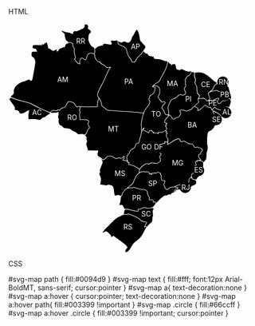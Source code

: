 HTML

<div>
  <svg version="1.1" id="svg-map" xmlns="http://www.w3.org/2000/svg" xmlns:xlink="http://www.w3.org/1999/xlink" x="0px" y="0px" width="450px" height="460px" viewBox="0 0 450 460" enable-background="new 0 0 450 460" xml:space="preserve">
    <g>
      <a xlink:href="#tocantins">
        <path stroke="#FFFFFF" stroke-width="1.0404" stroke-linecap="round" stroke-linejoin="round" d="M289.558,235.641
        c16.104,0.575,44.973-31.647,44.835-45.259c-0.136-13.612-17.227-58.446-22.349-66.088c-5.122-7.628-37.905,2.506-37.905,2.506
        S234.852,233.695,289.558,235.641z"></path>
        <text transform="matrix(1 0 0 1 287.0137 188.3208)" fill="#FFFFFF">TO</text>
      </a>
      <a xlink:href="#bahia">
        <path stroke="#FFFFFF" stroke-width="1.0404" stroke-linecap="round" stroke-linejoin="round" d="M313.276,197.775
        c2.084-2.739,3.506-7.012,6.464-8.764c1.641-0.973,3.232-4.684,4.271-5.163c2.304-1.014,12.161-25.143,20.706-22.513
        c1.095,0.342,29.881,3.478,32.153,7.532c2.246-0.506,17.582-8.804,25.829-4.999c9.172,4.246,11.225,20.679,11.2,20.843
        c0.107,0.328-0.823,5.765-0.985,5.929c-1.15,1-5.258-0.807-4.22,2.138c1.317,3.751,5.094,10.583,9.97,6.613
        c-3.669,6.574-6.846,16.022-13.966,17.747c-5.808,1.411-4.605,13.421-5.178,18.037c-0.465,3.75,0.192,8.448,1.014,12.117
        c1.148,4.959-0.821,8.6-1.808,13.42c-0.822,4.162-0.219,8.299-0.987,12.297c-0.271,1.286-4.407,5.723-5.559,7.148
        c-1.616-1.426-63.952-37.248-73.1-36.265c1.149-3.738,2.438-9.559-0.741-12.723c-8.625-8.572-0.135-19.335-0.162-19.432
        c-0.546-1.725-5.396-6.079-0.026-7.175c-3.175,0.959-1.944-4.027,0.875-3.012C316.726,200.733,314.044,200.527,313.276,197.775z"></path>
        <text transform="matrix(1 0 0 1 359.7324 210.1221)" fill="#FFFFFF">BA</text>
      </a>
      <a xlink:href="#sergipe">
        <path stroke="#FFFFFF" stroke-width="1.0404" stroke-linecap="round" stroke-linejoin="round" d="M408.561,191.735
        c0.521-1.505,2.465-0.725,3.533-0.794c2.273-0.164,0.494-2.738,1.095-3.778c2.026-3.793-2.738-5.999-1.998-10.408
        c4.024,1.931,9.448,3.397,12.408,6.89c1.343,1.533,5.504,2.656,5.832,4.847c-6.822,0.384-6.901,8.819-11.942,11.572
        C413.545,202.212,407.055,193.721,408.561,191.735z"></path>
        <path class="circle" d="M417.324,182.854c6.214,0,11.266,5.035,11.266,11.262c0,6.208-5.052,11.261-11.266,11.261
        c-6.238,0-11.258-5.053-11.258-11.261C406.063,187.89,411.084,182.854,417.324,182.854z"></path>
        <text transform="matrix(1 0 0 1 408.9121 198.6689)" fill="#FFFFFF">SE</text>
      </a>
      <a xlink:href="#pernambuco">
        <path stroke="#FFFFFF" stroke-width="1.0404" stroke-linecap="round" stroke-linejoin="round" d="M373.011,167.238
        c2.709-0.795,6.218-14.106,8.325-15.106c4.136-1.986,17.255-1.437,17.8,4.903c-0.437-0.068,8.189-2.273,7.479-1.466
        c1.7-0.711,10.518-4.723,12.599-4.82c0.274-0.013,4.603,0.905,3.068,2.315c-0.464,0.439,4.219,3.698,10.789,3.45
        c4.66-0.176,5.179-3.436,8.627-4.409c5.89-1.67,4.737,3.698,5.589,6.943c-1.182,2.684-1.646,5.586-2.74,8.285
        c-1.533,3.792-9.804,9.791-13.39,12.119c-7.287,4.778-21.802-4.067-22.762-5.67c-0.602-0.985-2.55-5.121-3.178-5.107
        c-0.629,0.356-1.04,0.861-1.287,1.519c-0.904-0.013-7.256-3.533-7.502-4.655c-4.769-1.151-5.425,6.108-8.957,6.19
        c0.219,0.108-8.244,6.681-7.506,3.314C383.556,170.4,374.241,168.566,373.011,167.238z"></path>
        <text transform="matrix(1 0 0 1 401.3984 165.8003)" fill="#FFFFFF">PE</text>
      </a>
      <a xlink:href="#alagoas">
        <path stroke="#FFFFFF" stroke-width="1.0404" stroke-linecap="round" stroke-linejoin="round" d="M413.953,169.018
        c3.78,3.313,9.424,5.505,12.547,5.491c3.229-0.013,5.009-3.328,7.421-4.794c1.177-0.712,10.297-1.93,9.174,1.042
        c-1.807,4.848-7.122,8.585-10.024,12.789c-2.792,2-3.423,7.093-6.354,1.864c-3.259,0.424-3.722-4.424-6.957-4.477
        c-3.668-2.261-7.998-3.769-11.201-6.342C410.615,172.646,412.751,171.359,413.953,169.018z"></path>
        <path class="circle" d="M436.423,168.763c6.236,0,11.258,5.054,11.258,11.278c0,6.207-5.02,11.259-11.258,11.259
        c-6.241,0-11.263-5.052-11.263-11.259C425.16,173.816,430.182,168.763,436.423,168.763z"></path>
        <text transform="matrix(1 0 0 1 429.7891 183.895)" fill="#FFFFFF">AL</text>
      </a>
      <a xlink:href="#riograndedonorte">
        <path stroke="#FFFFFF" stroke-width="1.0404" stroke-linecap="round" stroke-linejoin="round" d="M404.698,138.795
        c2.383-4.027,6.574-6.123,8.49-11.149c1.973-5.107,3.834-5.818,8.764-4.642c5.041,1.207,9.339,0.837,14.57,1.671
        c7.534,1.193,6.848,10.968,9.206,16.516c-1.919,1.096-13.972,0.521-15.064-1.657c-1.041-2.067-2.904,7.107-5.094,7.3
        c1.532-5.847-12.654,1.78-5.424-8.683c2.545-3.67-6.302-0.808-6.711,0.725C410.121,144.013,407.217,139.151,404.698,138.795z"></path>
        <path class="circle" d="M430.827,107.798c6.241,0,11.261,5.039,11.261,11.261c0,6.224-5.02,11.261-11.261,11.261
        c-6.209,0-11.26-5.037-11.26-11.261C419.567,112.837,424.618,107.798,430.827,107.798z"></path>
        <text transform="matrix(1 0 0 1 422.541 123.9009)" fill="#FFFFFF">RN</text>
      </a>
      <a xlink:href="#ceara">
        <path stroke="#FFFFFF" stroke-width="1.0404" stroke-linecap="round" stroke-linejoin="round" d="M372.379,104.409
        c0.437-1.368,2.961-3.627,1.043-5.025c12.106-1.328,17.581-0.849,27.66,6.723c4.026,3.054,6.822,5.574,10.571,9.147
        c1.317,1.273,7.614,4.313,7.914,6.164c-0.054-0.316-5.396,3.696-5.997,5.217c-1.066,2.684-2.659,6.093-4.3,8.298
        c0.025-0.055-6.903,3.957-3.532,4.217c-4.41,3.821-1.015,8.135-0.797,11.517c0.196,2.767-4.38,7.587-6.765,5.422
        c-2.244-1.999-3.998-5.711-7.779-5.094c-1.998,0.329-5.476,2.189-7.612,0.479c-2.52-2.054,3.669-5.162-0.545-7.354
        c-6.987-3.615-1.264-15.393-6.684-20.239c-3.504-3.136,1.753-7.313,0.109-10.749C374.952,111.68,373.694,105.244,372.379,104.409
        C373.035,102.314,374.815,105.971,372.379,104.409z"></path>
        <text transform="matrix(1 0 0 1 386.8379 129.0347)" fill="#FFFFFF">CE</text>
      </a>
      <a xlink:href="#piaui">
        <path stroke="#FFFFFF" stroke-width="1.0404" stroke-linecap="round" stroke-linejoin="round" d="M320.781,185.478
        c2.465-5.149-7.505-20.801-7.505-20.801s47.354-65.868,54.285-66.841c0.299-0.042,6.243,1.768,6.463,2.219
        c0.438,0.863-0.821,5.244-0.685,6.587c0.275,2.629,2.879,6.587,2.328,8.684c-1.15,4.736-1.863,6.134,1.369,9.901
        c2.794,3.245,0.325,10.16,2.544,14.269c-1.778,4.23,4.768,3.656,3.943,7.613c-0.655,3.163-5.424,7.655-1.176,10.312
        c0.274,4.642-4.685,4.983-6.79,7.818c-2.631,2.835-5.535,5.013-7.999,7.888c-0.55,0.671-8.821,4.096-9.998,4.082
        c0.302-0.301-17.665-6.449-11.967,2.354c2.463,3.808-1.505,5.56-3.177,8.778c-0.633,2.164-5.836,0.958-7.836,3.205
        C328.176,198.748,327.409,180.727,320.781,185.478z"></path>
        <text transform="matrix(1 0 0 1 355.127 158.1045)" fill="#FFFFFF">PI</text>
      </a>
      <a xlink:href="#maranhao">
        <path stroke="#FFFFFF" stroke-width="1.0404" stroke-linecap="round" stroke-linejoin="round" d="M288.845,127.827
        c4.108-2.726,31.195-48.985,31.386-50.395c1.235,0.397,6.084,7.435,7.562,5.025c0.493,0.013-0.328,2.15-0.547,2.396
        c-0.054-0.135,2.189-2.286,2.52-2.436c0.521-0.233,1.948,1.903,3.451-0.726c5.642,1.575,1.314,14.31,9.121,11.694
        c-1.147,0.384,1.452,0.74,0.848,1.905c5.095-6.587,8.488-0.027,15.337,1.491c2.025,0.466,6.243,0.575,8.162,0.207
        c3.808-0.823-2.082,6.847-2.082,6.887c-1.369,2.986-5.041,1.713-6.818,5.683c-0.684,1.549-3.506,4.327-3.042,6.148
        c0.494,1.781,2.081,2.863,0.274,4.629c0.603,2.793,3.066,7.109-0.385,9.12c-4.601,4.383,2.304,7.52,1.316,11.598
        c-0.9,3.726-6.244,5.725-9.147,2.78c-4.847-0.11-6.872,3.821-10.406,6.45c-2.74,2.041-8.793,2.493-10.327,5.642
        c-1.918,3.929-3.699,8.763-5.341,12.79c-1.699,4.204,6.383,18.762-4.328,15.611c-0.932-0.273-3.396-4.725-3.396-5.738
        c-0.081-3.739-2.738-4.176-4.821-7.477c0.356-3.025,2.466-6.929,4.766-8.052c3.342-1.63,1.919-6.629-2.466-4.465
        c-3.505,1.726-4.709-2.794-6.958-5.287c0.548,0.59-3.064-4.696-3.146-3.697c0.19-1.89,2.876-5.833,3.341-8.448
        c0.575-3.259,0.52-6.764-0.521-10.105c-0.63-2.068-4.656-4.521-6.518-4.437c-1.289,0.287-2.443,0-3.427-0.878
        C290.983,125.675,290.983,128.044,288.845,127.827z"></path>
        <text transform="matrix(1 0 0 1 318.2754 126.7036)" fill="#FFFFFF">MA</text>
      </a>
      <a xlink:href="#amapa">
        <path stroke="#FFFFFF" stroke-width="1.0404" stroke-linecap="round" stroke-linejoin="round" d="M225.198,39.089
        c3.274,1.165,3.985-1.315,6.572-1.74c3.616-0.603,5.683,2.725,9.037,2.067c4.055-0.78,7.093-8.025,7.314-11.598
        c4.492-3.534,5.503-11.258,9.42-14.68c6.055,4.258,6.11,15.788,7.589,22.485c-0.164,0.083,6.57,7.998,7.944,8.682
        c3.396,1.657,3.366,6.203,0.078,9.34c-3.777,3.587-7.449,34.275-7.449,34.275h-46.489c0,0,0.932-50.366,0-51.449
        C221.814,36.458,223.334,38.417,225.198,39.089z"></path>
        <text transform="matrix(1 0 0 1 245.9023 52.6099)" fill="#FFFFFF">AP</text>
      </a>
      <a xlink:href="#para">
        <path stroke="#FFFFFF" stroke-width="1.0404" stroke-linecap="round" stroke-linejoin="round" d="M173.378,50.619
        c2.259,2.63,5.629-4.478,7.901-3.82c3.19,0.918,1.478-1.108,5.026-1.752c1.931,0.806,3.096,0.273,3.519-1.631
        c0.535-1.26,1.453-1.726,2.725-1.384c1.768-1.684,13.558,3.603,14.68,0.384c0.629-1.821-4.287-5.709-0.302-6.997
        c1.643-0.533,6.012,0.808,8.75-0.068c3.986-1.288,4.876,2.684,4.382,6.066c0.631,3.587,13.145,5.766,12.982,7.97
        c3.589-1.518,5.354,12.763,7.105,14.447c0.357,4.26,6.304,8.585,7.07,12.544c0.628,3.396,7.065,3.616,8.213,0.095
        c2.578-8.133,9.696-10.022,13.475-16.651c4.603-8.038,3.725,3.752,8.955,1.067c2.11,0.411,2.876,3.629,4.574,4.724
        c3.18,2.027,7.779,0.974,10.572,3.013c-4.192,4.382,8.188,3.752,9.231,3.875c4.682,0.575,8.104,2.383,11.855,3.629
        c-0.164-0.069,4.792,0.52,5.178,1.245c2.026,3.767-4.904,19.214-6.382,21.486c-1.121,1.713-2.932,4.985-3.727,6.834
        c-0.902,2.026-4.764,7.313-4.655,9.229c-1.888,0.972-2.248,4.835-5.012,4.328c-3.096,3.026-8.187,4.999-10.27,8.956
        c2.057,0.781,8.325,1.041,5.311,4.272c-0.821,0.877-1.094,5.533-1.615,6.833c-0.575,1.384-4.464,4.779-6.108,5.34
        c-4.107,1.426-2.736,4.135-4.271,7.655c-0.933,2.054-0.546,3.491,1.756,4.339c-0.083,2.835-0.988,5.575-2.385,7.998
        c-3.041,5.245-9.009,9.818-10.079,16.27c-3.261,3.408-87.066-1.22-87.464-2.644c-1.423-5.012,1.508-24.006-2.808-27.88
        c-0.19-2.082-29.893-6.299-30.714-8.081C150.016,140.479,173.173,58.561,173.378,50.619z M319.139,77.664
        C319.302,76.912,319.74,78.76,319.139,77.664z"></path>
        <text transform="matrix(1 0 0 1 232.7725 122.5137)" fill="#FFFFFF">PA</text>
      </a>
      <a xlink:href="#roraima">
        <path stroke="#FFFFFF" stroke-width="1.0404" stroke-linecap="round" stroke-linejoin="round" d="M113.18,24.107
        c-0.972-2.753-7.861-5.889-6.999-8.984c0.068-0.232,13.229,6.053,12.79,2.808c0.398,1.329,1.219,1.889,2.439,1.685
        c1.889-1.301,7.148,4.204,8.216,1.889c0.438-0.959-1.657-3.753,0.74-3.848c1.026,0.438,1.534,0.164,1.52-0.822
        c0.835-1.752,3.575,0.219,4.793,0.083c0.767-1.056,10.625-3.026,9.037-5.094c1.37,0.438,4.574,0.808,4.63-1.547
        c4.546-2.054,1.15-4.409,2.644-6.354c2.177-2.82,9.791,0.809,7.327,5.738c-1.972,3.93,7.121,4.027,5.724,9.366
        c-0.452,1.686-2.479,2.724-3.423,3.971c-1.179,1.546-1.836,9.243-1.356,11.53c1.041,4.889,3.231,8.695,6.134,12.16
        c1.712,2.027,5.614,2.261,5.724,4.369c0.164,2.945,1.165,6.177,0.329,9.092c-1.547,5.424-36.618,30.471-36.618,30.471
        s-12.517-52.736-20.335-54.063C115.261,36.417,111.523,25.682,113.18,24.107z"></path>
        <text transform="matrix(1 0 0 1 136.2939 42.3862)" fill="#FFFFFF">RR</text>
      </a>
      <a xlink:href="#amazonas">
        <path stroke="#FFFFFF" stroke-width="1.0404" stroke-linecap="round" stroke-linejoin="round" d="M10.078,136.412
        c1.15-4.972,4.258-10.394,8.215-13.105c4.41-3.027,7.656-5.71,13.105-6.082c2.165-0.149,10.216-5.75,11.983-2.984
        c3.711,5.765,4.998-3.739,5.574-7.025c1.726-9.667,3.697-19.322,4.86-29.086c-0.342-1.356-2.013-6.231-2.833-7.163
        c-1.453-1.616-4.287-2.122-4.768-4.544c-0.272-1.452-0.574-7.258,1.109-8.121c3.494-1.768,6.547-0.042,9.737-0.89
        c-2.561-4.053,0.302-4.327-5.532-5.135c-3.438-0.466-3.971-2.466-2.738-6.368c1.053-3.3,15.898-1,19.088-1.396
        c-1.534,0.178-1.11-2.479-0.042-2.616c1.274-0.165,1.576,2.684,3.165,0.998c1.286-1.395,3.189-2.915,4.6-3.751
        c2.438-1.45,4.533,8.217,4.465,9.833c-0.041,0.78-0.137,2.438,1.177,2.246c3.012-0.466,4.219,2.849,7.273,4.231
        c3.778,1.713,3.929-1.355,7.023-2.068c4.301-0.985,0.711,3.396,2.383,3.793c1.589,0.385,3.806-4.969,4.821-5.572
        c0.93-0.533,3.725-0.753,4.846-1.602c3.013-2.245,1.933-1.686,3.492-1.206c3.478,1.041,2.233-8.367,6.491-7.066
        c1.822-0.466,3.643-2.34,5.533-2.423c1.041-0.043,6.066,2.287,6.544,3.147c0.589,1.465,0.316,2.795-0.793,3.986
        c1.575,1.425,2.698,3.149,3.355,5.162c0.904,2.862-1.286,6.807,0.588,9.299c-0.22,6.655,4.808,7.887-0.396,12.597
        c0.192-0.178,6.711,7.067,7.121,8.039c0.971-0.711,4.066,0.849,4.381,1.535c-1.658-3.629,0.547-17.09,6.628-10.915
        c7.203,7.327,5.491-3.615,9.148-8.627c2.834-3.875,14.597-3.136,14.077,3.246c-1.082,3.273,6.271,14.256,9.667,11.436
        c2.26,5.737,6.889,4.285,10.407,8.051c5.094,5.464,4.37,3.396,11.313,2.848c-2.259,3.602-3.425,4.808-5.272,8.86
        c-3.149,6.862-6.15,13.776-9.204,20.678c-2.437,5.505-14.843,23.471-11.105,28.442c4.806,6.395,9.339,30.183,11.324,29.934
        c-6.162-0.26-48.079-10.625-51.652-8.105c-1.453,1.013-53.626,10.503-55.9,10.819c-6.369,0.875-18.09-7.272-23.719-10.136
        c-8.601-4.381-16.61-8.981-26.088-11.05c-10.282-2.259-20.635-4.793-29.878-10.011C4.121,145.766,12.433,144.779,10.078,136.412z"></path>
        <text transform="matrix(1 0 0 1 98.1406 119.0591)" fill="#FFFFFF">AM</text>
      </a>
      <a xlink:href="#acre">
        <path stroke="#FFFFFF" stroke-width="1.0404" stroke-linecap="round" stroke-linejoin="round" d="M3.656,148.545
        c12.557,7.544,27.524,8.367,41.082,13.2c12.802,8.065,27.278,12.845,40.616,19.872c-2.834,1.205-7.587,4.382-9.983,6.395
        c-2.93,2.45-1.3,2.04-4.628,1.957c-2.93-0.069-3.957,4.615-7.203,5.259c-2.999,0.603-7.161-1.958-10.995-1.697
        c-1.905,0.136-11.969-0.056-12.64,0.603c0.313-3.642-0.385-7.299-0.165-10.941c0.096-1.439,1.998-6.533,1.245-7.451
        c-6.82,3.149-8.339,7.19-16.733,7.013c-2.136-0.042-2.562-2.492-3.081-4.001c-1.247-3.572-7.218-3.422-10.559-3.778
        c6.299-3.41-3.107-11.9-5.216-15.679c-0.52-0.918-3.588-4.655-3.629-5.957C1.642,150.174,6.612,151.968,3.656,148.545z"></path>
        <text transform="matrix(1 0 0 1 47.7017 184.9355)" fill="#FFFFFF">AC</text>
      </a><a xlink:href="#rondonia">
        <path stroke="#FFFFFF" stroke-width="1.0404" stroke-linecap="round" stroke-linejoin="round" d="M83.34,180.232
        c0.931-1.574,5.341-4.668,6.312-4.656c1.355-0.067,2.671,0.138,3.958,0.603c3.012,1.44,2.039-1.135,5.341-0.123
        c-1.274-2.287,3.793-2.943,2.86-0.315c3.068,0.247,2.725-4.683,6.668-5.12c4.438-0.508,5.054-0.646,7.122-4.534
        c0.135-0.246,2.628-5.519,2.752-5.025c2.191-6.491,14.585-0.878,15.638,3.355c0.397,1.615,1.834,3.137,3.642,4.369
        c1.246,0.862,6.327-3.999,6.134,1.314c-0.78,1.274,26.663,7.656,30.005,19.282c3.82,13.338-16.421,32.167-18.173,34.043
        c-4.464,1.191-2.039,1.726-6.6,0.15c-2.574-0.875-6.422,0.986-9.08,0.289c-2.409-0.645-3.041-3.957-5.86-4.683
        c-3.055-0.78-5.423-1.795-7.654-3.93c-4.041-3.876-8.983-2.645-14.475-3.808c-1.835-0.083-6.053-6.779-7.874-5.327
        c-1.821-0.438-5.381-9.094-3.397-11.204c0.124-1.67-0.26-3.204-1.163-4.627c-0.986-2.644,1.041-5.026,0.863-7.806
        c-0.384-6.081-1.028-1.986-3.382-1.903C94.336,180.686,85.957,181.671,83.34,180.232z"></path>
        <text transform="matrix(1 0 0 1 118.1299 195.3193)" fill="#FFFFFF">RO</text>
      </a>
      <a xlink:href="#matogrosso">
        <path stroke="#FFFFFF" stroke-width="1.0404" stroke-linecap="round" stroke-linejoin="round" d="M142.237,173.962
        c4-0.316-1.888-6.452,5-5.738c7.914,0.808,16.295,0.328,24.279,0.218c1.629-0.013,8.902,1.288,7.395-1.833
        c-1.192-2.453,1.821-6.425,0.425-9.725c2.027-0.864,1.289-3.807,2.629-5.107c1.151-1.123,4.176,7.244,4.436,7.819
        c1.097,2.451,0.398,5.478,1.932,7.654c1.41,1.987,4.574,2.136,5.889,4.259c3.136,5.136,10.845,4.137,17.13,4.657
        c20.159,1.656,40.356,2.669,60.486,4.752c-3.48,7.763-3.999,14.912-5.122,22.552c-0.437,2.972,1.863,7.163-0.056,10.065
        c1.945,1.287,1.346,2.753,1.424,4.409c1.151,25.129-20.429,60.186-33.548,58.569c-10.914-1.369-45.3,0.058-46.928-3.396
        c-1.165-3.944-6.136-2.658-8.395-6.603c-2.301-4.051,0.684-6.299,0.737-10.242c-6.997,0.603-14.09-0.384-21.102-0.324
        c0.793-5.016-3.725-9.288-2.929-13.809c0.519-3.025,2.726-2.916,0.932-6.79c-1.206-2.589-0.261-4.247-0.699-6.382
        c-0.289-1.385-1.042-1.876-2.124-2.424c-2.931-1.493,1.246-2.48,2.056-3.644c1.726-2.465,3.299-11.394,6.545-11.612
        c1.219-1.999-1.781-3.643-1.465-5.56c-3.902-3.588,0.506-4.643,0.369-7.984c-0.151-3.627-9.654-3.944-12.256-3.751
        c-1.821,0.137-4.109,0.562-5.888-0.094c0.493-3.521-0.521-6.054-0.535-9.217c-0.014-2.286,1.288-5.177,0.835-7.45
        C143.581,176.618,141.937,174.714,142.237,173.962z"></path>
        <text transform="matrix(1 0 0 1 200.0244 218.4175)" fill="#FFFFFF">MT</text>
      </a>
      <a xlink:href="#mattogrossodosul">
        <path stroke="#FFFFFF" stroke-width="1.0404" stroke-linecap="round" stroke-linejoin="round" d="M183.198,294.536
        c2.136-4.464,3.177-9.394,5.312-13.61c1.712-3.344-4.067-7.587-2.423-9.807c0.027-0.026,2.738,3.641,3.917,3.725
        c3.204-1.534,4.807-2.272,6.984-5.228c2.615-3.59,10.832-3.014,14.051-0.305c1.259,1.041,3.068,2.107,4.668,2.574
        c3.163,0.934,5.889-3.013,8.559-0.873c3.724,2.982,4.626-1.862,7.86-3.509c1.945-1.012-1.768,8.465-2.244,7.781
        c2.463,0.959,4.285,0.901,6.82,0.959c3.504,0.081,1.805,1.205,2.436,3.339c0.466,1.564,28.948-5.997,29.416,0.578
        c0.302,3.837-0.987,61.813-0.987,61.813s-39.532,5.533-41.602,5.286c-3.889-0.492-3.587-3.231-8.063-0.933
        c-2.028,0.329-6.012,1.205-5.177-2.409c-2.013-4.354-0.111-14.625-4.849-17.088c-1.206-0.659-7.092-2.36-7.504-1.945
        c-1.699,1.777-3.739,1.562-6.121,1.121c-2.904,0.027-5.629-1.614-8.243-1.203c-4.178,0.656-0.603-2.986-1.645-3.535
        c0.932-2.847,1.411-9.912,0.453-11.856c-0.165-0.331-3.52-7.232-2.547-8.108C186.306,297.688,182.334,299.415,183.198,294.536z"></path>
        <text transform="matrix(1 0 0 1 213.2939 306.7236)" fill="#FFFFFF">MS</text>
      </a>
      <a xlink:href="#goias">
        <path stroke="#FFFFFF" stroke-width="1.0404" stroke-linecap="round" stroke-linejoin="round" d="M237.768,270.519
        c0.628-2.904,1.835-7.396,4.709-8.766c1.015-1.644,1.754-5.147,2.275-5.586c2.408-2.247,3.889-3.783,6.63-4.656
        c3.723-1.205,3.338-5.342,4.846-8.165c1.504-2.845,4.736-1.15,5.942-3.382c1.479-2.834,0.741-6.161,2.189-8.874
        c2.902-5.531,1.862-17.363,8.656-20.567c-4.878,7.641,3.698,4.971,7.201,9.449c2.273,1.738,2.164-1.822,2.71-3.055
        c1.618-3.533,2.878,2.247,4.52-1.533c0.413,0.37,4.136,5.765,3.427,5.601c-0.029-0.931,0.326-1.408,1.037-1.438
        c0.108,0.534,0.274,1.013,0.602,1.452c-0.602-0.261,9.697-0.095,8.82,1.534c0.36-0.657-0.602-3.11,0.221-3.438
        c1.039-0.411,3.971,1.368,6.351,0.438c1.045-0.397,7.889-2.807,7.671-3.683c0.767,0.905,1.262,2.67,2.85,1.286
        c-2.632,2.274-2.576,4.466,1.258,3.821c-1.861,1.438-2.846,4.341-2.382,6.547c0.357,1.643,3.752,5.973,3.478,6.751
        c-1.78,0.315,0.602,5.438-2.325,6.078c-3.181,0.701-3.973-5.53-4.3,0.688c-0.164,1.48-1.097,1.67-2.768,0.576
        c-3.288,0.327-0.549,2.19-1.121,3.888c-0.988,2.902,2.792,6.437-2.411,6.764c-3.586,0.219-2.682,1.341-2.682-2.739
        c-0.028-4.573-12.054-3.643-10.218,0.521c-4.901,6.355,12.05-0.326,9.668,6.355c-1.313,3.752,15.83,28.211,10.406,25.416
        c-1.944-0.986-50.804,10.271-49.982,12.105c-5.012-2.136-11.804-7.941-17.391-8.162c-0.438-2.189-3.618-1.284-5.095-1.533
        c-3.724-0.604,1.04-3.231,0.22-4.109c-1.89-1.916-4.382,1.756-3.588-3.012C239.602,274.627,237.055,273.038,237.768,270.519z"></path>
        <text transform="matrix(1 0 0 1 266.9111 254.2139)" fill="#FFFFFF">GO</text>
      </a>
      <a xlink:href="#parana">
        <path stroke="#FFFFFF" stroke-width="1.0404" stroke-linecap="round" stroke-linejoin="round" d="M222.225,363.694
        c1.807-2.138,1.889-4.881,2.424-7.479c0.301-1.453,0.465-7.86,1.369-8.736c2.3-0.684,2.3-3.315,2.726-5.204
        c0.616-2.738,2.821-2.958,3.984-5.616c4.369-9.91,38.947-9.529,46.476-9.227c4.658,0.193,15.775,34.563,17.916,33.794
        c-1.728,2.19-5.754,8.929-8.41,8.984c-4.054,0.057-14.215,14.68-14.215,14.68s-37.329-12.05-40.287-11.285
        c-3.875-1.449-2.698-6.491-6.054-8.216C226.663,364.623,222.498,367.8,222.225,363.694z"></path>
        <text transform="matrix(1 0 0 1 248.4453 356.1045)" fill="#FFFFFF">PR</text>
      </a>
      <a xlink:href="#santacatarina">
        <path stroke="#FFFFFF" stroke-width="1.0404" stroke-linecap="round" stroke-linejoin="round" d="M231.029,383.959
        c1.669-3.338-0.284-10.516,4.573-10.569c6.631-0.109,13.639,3.559,20.402,3.888c1.317,0.055,5.231,2.163,4.357-1.15
        c-1.095-4.164,3.945-1.863,5.67-3.179c2.274-1.724,8.187-4.106,11.311-1.367c1.423,1.809,20.05-5.395,13.284,3.946
        c-1.368,1.395,0.713,10.789,0.466,10.734c-3.449,4.438,1.726,11.666-5.096,15.334c-2.901,1.536-7.284,7.779-9.64,9.995
        C276.085,411.866,233.534,382.918,231.029,383.959z"></path>
        <text transform="matrix(1 0 0 1 266.9111 387.7646)" fill="#FFFFFF">SC</text>
      </a>
      <a xlink:href="#riograndedosul">
        <path stroke="#FFFFFF" stroke-width="1.0404" stroke-linecap="round" stroke-linejoin="round" d="M191.236,416.881
        c0.52-2.684,7.38-8.409,9.477-10.351c0.37-0.359,8.599-10.08,9.174-8.329c-1.301-3.89,2.781-1.589,3.917-4.819
        c0.26-0.521,7.04-4.821,7.109-4.795c1.436-0.191,6.721-3.695,7.421-3.257c1.204-2.028,8.927-1.479,8.653-0.824
        c1.165-0.38,2.284-0.877,3.326-1.479c0.221-0.821,22.459,7.533,24.319,11.531c2.523,5.34,12.217,2.822,13.15,5.563
        c0.106,0.275-5.809,9.339-3.89,9.173c-0.985,0.08,3.204-2.875,3.834,0.409c-2.793,3.619-4.6,7.834-6.571,11.944
        c-3.696,7.614-8.872,12.765-15.886,17.42c-7.394,4.902-7.339,11.941-13.257,17.693c-8.091,7.942-10.159-0.574-4.08-5.752
        c3.806-3.231-22.527-19.746-25.578-22.732c-1.918-1.862-2.384,0.274-4.219,1.15c-2.547,1.205-1.917-2.822-3.588-4.273
        c-2.3-1.999-4.793-5.479-7.737-6.68c-3.478-1.367-5.615,5.145-9.052,0.821C189.168,418.854,190.332,418.032,191.236,416.881z"></path>
        <text transform="matrix(1 0 0 1 231.0313 414.4658)" fill="#FFFFFF">RS</text>
      </a>
      <a xlink:href="#saopaulo">
        <path stroke="#FFFFFF" stroke-width="1.0404" stroke-linecap="round" stroke-linejoin="round" d="M239.3,330.554
        c3.26-4.356,9.56-5.039,11.531-10.792c1.369-3.942,3.889-8.818,6.135-13.036c1.561-2.957,7.749-7.121,10.517-8.65
        c0.383-0.196,32.974-6.138,42.234-1.701c20.265,9.724,26.017,33.879,27.854,33.304c4.408-1.425,5.34,3.778,2.106,4.49
        c-1.754,0.413-6.519,1.479-6.49,3.399c0.027,3.448,0.521,1.615-2.931,3.639c-2.189-1.42-3.34,4.111-4.763,3.426
        c-4.271-2.244-6.958,2.96-9.258,1.918c-4.271-1.918-16.98,13.092-19.638,15.336c0.245-0.218-1.148-1.479-1.587-2.685
        c-0.466-1.369-2.658,0.385-4.025,0.082c-0.986-0.192,1.751-4.079-2.303-4.52c-1.369-0.164-3.753,0.303-4.929,0.084
        c-2.903-0.547,0.108-2.41-0.439-3.862c-1.067-2.986-3.013-4.931-3.751-7.779c-0.52-1.945,0.165-7.531-3.615-7.395
        c-0.848-2.956-6.628-1.451-9.066-1.862c-0.162,0.163-8.846-2.684-10.079-2.684c-1.616-0.029-6.791-3.396-7.121-0.274
        C247.982,330.386,239.876,331.21,239.3,330.554z"></path>
        <text transform="matrix(1 0 0 1 280.6816 327.3193)" fill="#FFFFFF">SP</text>
      </a>
      <a xlink:href="#minasgerais">
        <path stroke="#FFFFFF" stroke-width="1.0404" stroke-linecap="round" stroke-linejoin="round" d="M262.881,297.305
        c-1.696-5.094,15.531-19.882,18.844-13.421c5.531-7.367,15.886,1.588,19.773-3.944c0.988-1.367,3.015-1.453,3.725-2.957
        c0.326-0.711-0.493-2.793-0.056-3.888c1.369-3.398-4.873-2.355-0.109-6.603c4.547-4.053-1.917-4.739-1.204-8.186
        c0.957-4.604,1.807-4.713,5.613-6.027c1.943-0.688,0.906-8.272,0.083-8.52c-0.108-2.699,1.974-2.546,3.782-1.617
        c2.188-0.135-0.276-3.695,0.957-4.243c-0.357,0.151,5.559,1.999,5.724,2.055c0.986,0.358-0.52,3.534-0.931,3.943
        c8.217-2.355,14.514-11.789,23.279-11.242c4.983,0.316-0.327,4.339,5.367,5.544c0.684,1.234,3.34-1.054,4.054-1.189
        c2.876-0.536,5.53,3.284,8.106,3.886c2.301,3.578,7.503,0.537,10.298,3.001c1.755,1.589,2.188,3.397,3.396,5.313
        c1.314,2.052,3.86-0.465,5.726-0.109c3.257,0.656,6.326,2.026,9.338,3.723c2.19,1.205,0.768,3.179-0.548,4.573
        c-0.765,0.796-3.259,6.165-2.627,5.643c-2.138,1.781-2.628-1.669-3.397,2.764c-0.628,3.674,0.164,4.714,3.149,7.015
        c4.901,3.229-6.765,3.12-6.71,3.504c0.22,0.601-2.846,41.96-3.835,42.179c-6.737,1.562-14.513,5.311-21.744,7.012
        c-12.736,2.985-24.295,3.778-29.471,4.656c0,1.452-5.367,6.872-8.518,1.259c0,0-3.041-7.285-2.821-7.229
        c0.105-0.027,2.138-5.506,2.244-6.137c0.768-3.504-5.042-0.765-5.749-2.188c-0.878-1.81-2.358-4.576-2.166-6.628
        c1.699-1.205,1.672-2.383-0.08-3.562c-1.04-1.095-1.205-2.303-0.521-3.672c-2.329-1.424-3.065-2.683-5.698-2.462
        c-1.479,0.138-4.055,3.668-5.506,0.629c0.878,2.108-4.188,0.769-5.094,1.56c-2.354-1.202-1.779,2.028-2.384,3.069
        c-0.137,0.22-1.014-2.904-1.065-2.961c-1.149-1.175-2.767,4.165-3.505-0.055c0.766-4.105-4.657-2.709-7.67-2.93
        c-4.708-0.353-5.53-1.613-9.858,0.631C262.993,300.562,262.336,299.274,262.881,297.305z"></path>
        <text transform="matrix(1 0 0 1 328.4063 286.4561)" fill="#FFFFFF">MG</text>
      </a>
      <a xlink:href="#riodejaneiro">
        <path stroke="#FFFFFF" stroke-width="1.0404" stroke-linecap="round" stroke-linejoin="round" d="M332.886,337.429
        c-1.26-2.768,8.409-4.795,7.89-6.71c-3.177-1.864-4.602,1.148-6.63-2.959c4.274-0.686,9.533-4.49,13.831-3.562
        c0.548-0.219,4.902-1.753,4.96,0.167c2.546-1.566,5.479-2.412,8.105-3.837c2.246-1.206,0.932-8.218,3.725-9.643
        c6.054-3.123,1.398,1.836,7.066,2.959c5.888,1.205,5.395,1.48,5.641,7.067c0.247,5.642-8.763,4.381-11.063,8.764
        c-1.039,1.999,1.698,5.368-3.368,4.903c-4.188-0.413-10.628,2.355-9.285-3.18c-1.039-0.08-1.861,0.301-2.464,1.124
        c0,0,0.105,2.767-0.74,2.741c-0.766-0.056-7.643,1.094-7.449,0.463c1.398-0.359,2.708-0.684,4.135-0.794
        c-1.667-0.713-2.957-1.839-4.901-0.142c0.465,0.195-4.227-0.086-3.379-0.113c-0.521,1.727-3.814,0.699-3.879,3.045
        C336.717,337.908,333.927,342.41,332.886,337.429z"></path>
        <path class="circle" d="M355.094,318.613c6.209,0,11.263,5.021,11.263,11.259c0,6.208-5.056,11.264-11.263,11.264
        c-6.211,0-11.263-5.054-11.263-11.264C343.831,323.634,348.883,318.613,355.094,318.613z"></path>
        <text transform="matrix(1 0 0 1 347.4648 334.6807)" fill="#FFFFFF">RJ</text>
      </a>
      <a xlink:href="#espiritosanto">
        <path stroke="#FFFFFF" stroke-width="1.0404" stroke-linecap="round" stroke-linejoin="round" d="M367.119,308.834
        c1.044-1.999-0.298-5.451,1.841-6.326c3.697-1.453,3.858-0.467,5.941-4.49c0.767-1.563,3.999-5.807,2.848-7.835
        c-0.439-0.765-3.204-3.613-3.286-4.05c1.04-0.249,2.079-0.219,3.123,0.054c1.366-0.654-6.465-10.519,2.137-8.054
        c-1.204-0.655-1.535-1.365-0.932-2.135c4.358-0.138,13.856,0.027,12.845,6.738c-0.577,3.835,0.933,8.079-0.577,11.804
        c-0.218,0.576-5.861,8.954-5.831,8.954c0.985,3.289-5.18,5.808-6.054,8.165c-1.313,3.56-2.135,3.013-5.614,2.573
        c-1.64-0.274-3.202-0.768-4.736-1.451C368.819,311.297,369.424,309.055,367.119,308.834z"></path>
        <path class="circle" d="M381.917,284.723c6.21,0,11.261,5.055,11.261,11.262c0,6.212-5.051,11.261-11.261,11.261
        c-6.212,0-11.263-5.049-11.263-11.261C370.654,289.777,375.705,284.723,381.917,284.723z"></path>
        <text transform="matrix(1 0 0 1 373.3047 300.4971)" fill="#FFFFFF">ES</text>
      </a>
      <a xlink:href="#distritofederal">
        <path stroke="#FFFFFF" stroke-width="1.0404" stroke-linecap="round" stroke-linejoin="round" d="M292.461,246.197
        c0,0,12.929-2.903,14.188,0c1.233,2.903,0.659,10.683-1.424,11.504c-2.08,0.849-14.296-1.806-14.023-3.313
        C291.503,252.853,292.461,246.197,292.461,246.197z"></path>
        <path class="circle" d="M300.735,238.34c6.212,0,11.26,5.035,11.26,11.258c0,6.21-5.048,11.263-11.26,11.263
        c-6.209,0-11.261-5.053-11.261-11.263C289.475,243.377,294.523,238.34,300.735,238.34z"></path>
        <text transform="matrix(1 0 0 1 292.4141 254.2139)" fill="#FFFFFF">DF</text>
      </a>
      <a xlink:href="#paraiba">
        <path stroke="#FFFFFF" stroke-width="1.0404" stroke-linecap="round" stroke-linejoin="round" d="M401.575,141.096
        c2.081-3.081,16.791-6.82,19.117-4.616c0,1.918,7.259,1.686,10.133,2.712c-0.492,3.038,12.652,1.533,14.408,2.259
        c1.421,0.589,3.833,11.983,1.421,12.202c-0.874-1.124-2.083-1.739-3.586-1.835c-2.957-0.027-2.546,1.863-4.383,3.108
        c-2.626,1.767-6.571,1.917-9.558,2.109c-0.162,1.232-3.943,4.438-5.259,4.916c-3.122,1.149-2.657-2.727-5.095-3.602
        c0.713-1.124,4.082-5.203,3.725-6.205c-1.423-3.846-12.051,5.52-14.981,3.506c-1.396-0.973-6.218,1.493-3.476-2.588
        C405.574,150.776,400.398,142.889,401.575,141.096z"></path>
        <path class="circle" d="M433.797,133.597c6.237,0,11.26,5.051,11.26,11.261c0,6.226-5.022,11.262-11.26,11.262
        c-6.208,0-11.257-5.036-11.257-11.262C422.54,138.647,427.589,133.597,433.797,133.597z"></path>
        <text transform="matrix(1 0 0 1 425.2129 148.9893)" fill="#FFFFFF">PB</text>
      </a>
    </g>
  </svg>
</div>

CSS

#svg-map path { fill:#0094d9 }
    #svg-map text { fill:#fff; font:12px Arial-BoldMT, sans-serif; cursor:pointer }
    #svg-map a{ text-decoration:none }
    #svg-map a:hover { cursor:pointer; text-decoration:none }
    #svg-map a:hover path{ fill:#003399 !important }
    #svg-map .circle { fill:#66ccff }
    #svg-map a:hover .circle { fill:#003399 !important; cursor:pointer }